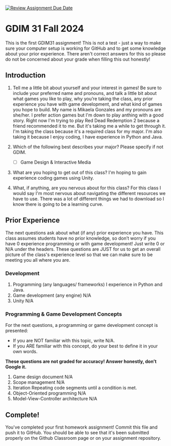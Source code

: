 [![Review Assignment Due Date](https://classroom.github.com/assets/deadline-readme-button-22041afd0340ce965d47ae6ef1cefeee28c7c493a6346c4f15d667ab976d596c.svg)](https://classroom.github.com/a/POQdLnh2)
# GDIM 31 Fall 2024

This is the first GDIM31 assignment! This is not a test - just a way to make sure your computer setup is working for GitHub and to get some knowledge about your prior experience. There aren't correct answers for this so please do not be concerned about your grade when filling this out honestly!

## Introduction

1. Tell me a little bit about yourself and your interest in games! Be sure to include your preferred name and pronouns, and talk a little bit about what games you like to play, why you’re taking the class, any prior experience you have with game development, and what kind of games you hope to build.
My name is Mikaela Gonzales and my pronouns are she/her. I prefer action games but I'm down to play anthing with a good story. Right now I'm trying to play Red Dead Redemption 2 because a friend recommended it to me. But it's taking me a while to get through it. I'm taking the class because it's a required class for my major. I'm also taking it because I enjoy coding, I have experience in Python and Java. 
2. Which of the following best describes your major? Please specify if not GDIM.  

    - [ ] Game Design & Interactive Media

3. What are you hoping to get out of this class?
I'm hoping to gain experience coding games using Unity.

4. What, if anything, are you nervous about for this class?
For this class I would say I'm most nervous about navigating the different resources we have to use. There was a lot of different things we had to download so I know there is going to be a learning curve. 
## Prior Experience

The next questions ask about what (if any) prior experience you have. This class assumes students have no prior knowledge, so don’t worry if you have 0 experience programming or with game development! Just write 0 or N/A under the headers. These questions are JUST for us to get an overall picture of the class's experience level so that we can make sure to be meeting you all where you are.

### Development

1. Programming (any languages/ frameworks)
I experience in Python and Java. 
2. Game development (any engine)
N/A
3. Unity
N/A
### Programming & Game Development Concepts

For the next questions, a programming or game development concept is presented:

 - If you are NOT familiar with this topic, write N/A.
 - If you ARE familiar with this concept, do your best to define it in your own words.

**These questions are not graded for accuracy! Answer honestly, don’t Google it.**

1. Game design document
N/A
2. Scope management
N/A
3. Iteration
Repeating code segments until a condition is met.
4. Object-Oriented programming
N/A
5. Model-View-Controller architecture
N/A
## Complete!

You've completed your first homework assignment! Commit this file and push it to GitHub. You should be able to see that it's been submitted properly on the Github Classroom page or on your assignment repository.
